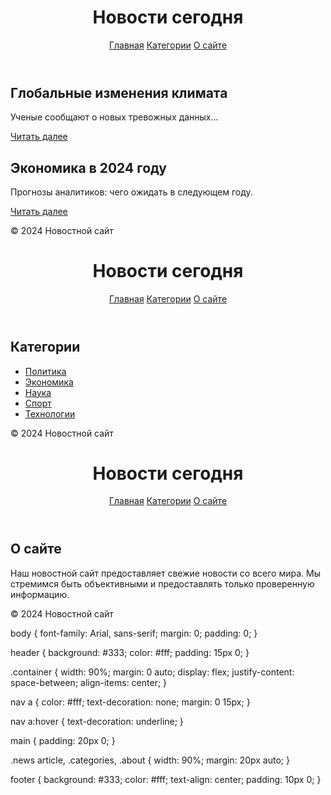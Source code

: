 <!DOCTYPE html>
<html lang="ru">
<head>
    <meta charset="UTF-8">
    <meta name="viewport" content="width=device-width, initial-scale=1.0">
    <title>Новостной сайт</title>
    <link rel="stylesheet" href="styles.css">
</head>
<body>
    <header>
        <div class="container">
            <h1>Новости сегодня</h1>
            <nav>
                <a href="index.html">Главная</a>
                <a href="categories.html">Категории</a>
                <a href="about.html">О сайте</a>
            </nav>
        </div>
    </header>
    <main>
        <section class="news">
            <article>
                <h2>Глобальные изменения климата</h2>
                <p>Ученые сообщают о новых тревожных данных...</p>
                <a href="#">Читать далее</a>
            </article>
            <article>
                <h2>Экономика в 2024 году</h2>
                <p>Прогнозы аналитиков: чего ожидать в следующем году.</p>
                <a href="#">Читать далее</a>
            </article>
        </section>
    </main>
    <footer>
        <p>&copy; 2024 Новостной сайт</p>
    </footer>
</body>
</html>

<!DOCTYPE html>
<html lang="ru">
<head>
    <meta charset="UTF-8">
    <meta name="viewport" content="width=device-width, initial-scale=1.0">
    <title>Категории новостей</title>
    <link rel="stylesheet" href="styles.css">
</head>
<body>
    <header>
        <div class="container">
            <h1>Новости сегодня</h1>
            <nav>
                <a href="index.html">Главная</a>
                <a href="categories.html">Категории</a>
                <a href="about.html">О сайте</a>
            </nav>
        </div>
    </header>
    <main>
        <section class="categories">
            <h2>Категории</h2>
            <ul>
                <li><a href="#">Политика</a></li>
                <li><a href="#">Экономика</a></li>
                <li><a href="#">Наука</a></li>
                <li><a href="#">Спорт</a></li>
                <li><a href="#">Технологии</a></li>
            </ul>
        </section>
    </main>
    <footer>
        <p>&copy; 2024 Новостной сайт</p>
    </footer>
</body>
</html>

<!DOCTYPE html>
<html lang="ru">
<head>
    <meta charset="UTF-8">
    <meta name="viewport" content="width=device-width, initial-scale=1.0">
    <title>О сайте</title>
    <link rel="stylesheet" href="styles.css">
</head>
<body>
    <header>
        <div class="container">
            <h1>Новости сегодня</h1>
            <nav>
                <a href="index.html">Главная</a>
                <a href="categories.html">Категории</a>
                <a href="about.html">О сайте</a>
            </nav>
        </div>
    </header>
    <main>
        <section class="about">
            <h2>О сайте</h2>
            <p>Наш новостной сайт предоставляет свежие новости со всего мира. Мы стремимся быть объективными и предоставлять только проверенную информацию.</p>
        </section>
    </main>
    <footer>
        <p>&copy; 2024 Новостной сайт</p>
    </footer>
</body>
</html>


body {
    font-family: Arial, sans-serif;
    margin: 0;
    padding: 0;
}

header {
    background: #333;
    color: #fff;
    padding: 15px 0;
}

.container {
    width: 90%;
    margin: 0 auto;
    display: flex;
    justify-content: space-between;
    align-items: center;
}

nav a {
    color: #fff;
    text-decoration: none;
    margin: 0 15px;
}

nav a:hover {
    text-decoration: underline;
}

main {
    padding: 20px 0;
}

.news article, .categories, .about {
    width: 90%;
    margin: 20px auto;
}

footer {
    background: #333;
    color: #fff;
    text-align: center;
    padding: 10px 0;
}
